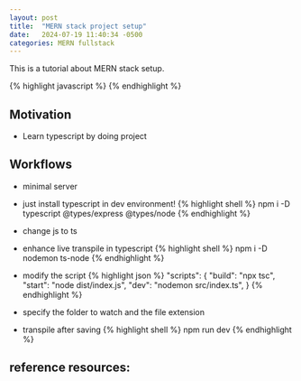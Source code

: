 ```yaml
---
layout: post
title:  "MERN stack project setup"
date:   2024-07-19 11:40:34 -0500
categories: MERN fullstack
---
```

This is a tutorial about MERN stack setup.

{% highlight javascript %}
{% endhighlight %}

## Motivation
* Learn typescript by doing project

## Workflows
* minimal server
* just install typescript in dev environment!
{% highlight shell %}
npm i -D typescript @types/express @types/node
{% endhighlight %}

* change js to ts

* enhance live transpile in typescript
{% highlight shell %}
npm i -D nodemon ts-node
{% endhighlight %}

* modify the script
{% highlight json %}
"scripts": {
  "build": "npx tsc",
  "start": "node dist/index.js",
  "dev": "nodemon src/index.ts",
}
{% endhighlight %}

* specify the folder to watch and the file extension

* transpile after saving
{% highlight shell %}
npm run dev
{% endhighlight %}











## reference resources:

[MERN setup]: https://blog.logrocket.com/how-to-set-up-node-typescript-express/
